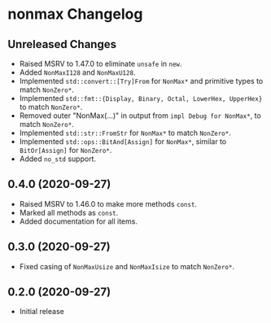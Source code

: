 # nonmax Changelog

## Unreleased Changes
* Raised MSRV to 1.47.0 to eliminate `unsafe` in `new`.
* Added `NonMaxI128` and `NonMaxU128`.
* Implemented `std::convert::[Try]From` for `NonMax*` and primitive types to match `NonZero*`.
* Implemented `std::fmt::{Display, Binary, Octal, LowerHex, UpperHex}` to match `NonZero*`.
* Removed outer "NonMax(...)" in output from `impl Debug for NonMax*`, to match `NonZero*`.
* Implemented `std::str::FromStr` for `NonMax*` to match `NonZero*`.
* Implemented `std::ops::BitAnd[Assign]` for `NonMax*`, similar to `BitOr[Assign]` for `NonZero*`.
* Added `no_std` support.

## 0.4.0 (2020-09-27)
* Raised MSRV to 1.46.0 to make more methods `const`.
* Marked all methods as `const`.
* Added documentation for all items.

## 0.3.0 (2020-09-27)
* Fixed casing of `NonMaxUsize` and `NonMaxIsize` to match `NonZero*`.

## 0.2.0 (2020-09-27)
* Initial release
